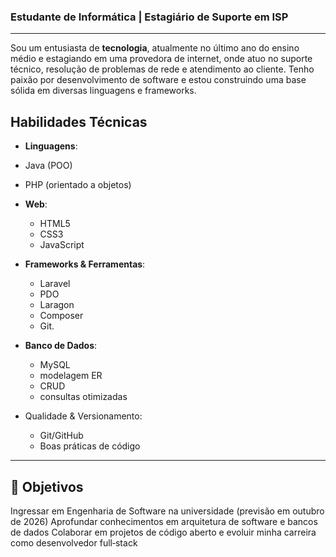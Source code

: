 ### Estudante de Informática | Estagiário de Suporte em ISP
***
Sou um entusiasta de __tecnologia__, atualmente no último ano do ensino médio e estagiando em uma provedora de internet, onde atuo no suporte técnico, resolução de problemas de rede e atendimento ao cliente. Tenho paixão por desenvolvimento de software e estou construindo uma base sólida em diversas linguagens e frameworks.

## Habilidades Técnicas

* __Linguagens__: 
 * Java (POO)
 * PHP (orientado a objetos)
* __Web__: 
  * HTML5 
  * CSS3 
  * JavaScript
* __Frameworks & Ferramentas__: 
  * Laravel 
  * PDO
  * Laragon
  * Composer
  * Git. 

* __Banco de Dados__: 
  * MySQL
  * modelagem ER
  * CRUD 
  * consultas otimizadas

* Qualidade & Versionamento: 

  * Git/GitHub
  * Boas práticas de código
***

## 🚀 Objetivos

Ingressar em Engenharia de Software na universidade (previsão em outubro de 2026)
Aprofundar conhecimentos em arquitetura de software e bancos de dados
Colaborar em projetos de código aberto e evoluir minha carreira como desenvolvedor full‑stack

<!---
josemarmartins21/josemarmartins21 is a ✨ special ✨ repository because its `README.md` (this file) appears on your GitHub profile.
You can click the Preview link to take a look at your changes.
--->

